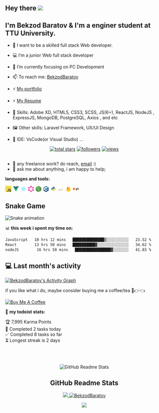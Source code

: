 ## Hey there <img src="https://media.giphy.com/media/hvRJCLFzcasrR4ia7z/giphy.gif" width="2.5px">
         
## I'm Bekzod Baratov & I'm a enginer student at TTU University.
- 👦 I want to be a skilled full stack Web developer. 

- 💻 I’m a junior Web full stack developer
- 🔭 I’m currently focusing on PC Development
- 📫 To reach me: [BekzodBaratov](https://BekzodBaratov.github.io) 
- ⚡ [My portfolio](https://github.com/BekzodBaratov)
-  ⚡ [My Resume](https://github.com/BekzodBaratov/resume)
- 🧩 Skills: Adobe XD, HTML5, CSS3, SCSS, JS(6+), ReactJS, NodeJS , ExpressJS, MongoDB, PostgreSQL, Axios , and etc
- 🖼 Other skills: Laravel Framework, UX/UI Design
- 🔧 IDE: VsCode(or Visual Studio) ...

<p align="center">
  <a href="https://github.com/BekzodBaratov?tab=repositories&sort=stargazers">
    <img alt="total stars" title="Total stars on GitHub" src="https://custom-icon-badges.herokuapp.com/badge/dynamic/json?logo=star&color=55960c&labelColor=488207&label=Stars&style=for-the-badge&query=%24.stars&url=https://api.github-star-counter.workers.dev/user/BekzodBaratov"/></a>
  <a href="https://github.com/BekzodBaratov?tab=followers">
    <img alt="followers" title="Follow me on Github" src="https://custom-icon-badges.herokuapp.com/github/followers/BekzodBaratov?color=236ad3&labelColor=1155ba&style=for-the-badge&logo=person-add&label=Followers&logoColor=white"/></a>
  <a href="https://github.com/BekzodBaratov">
    <img alt="views" title="GitHub profile views" src="https://shields-io-visitor-counter.herokuapp.com/badge?page=BekzodBaratov&style=for-the-badge"/></a>
</p>

##

- 💼 any freelance work? do reach, [email](mailto:bekzodbaratov18@gmail.com) :)
- 💬 ask me about anything, i am happy to help;

**languages and tools:**  

<code><img height="20" src="https://raw.githubusercontent.com/github/explore/80688e429a7d4ef2fca1e82350fe8e3517d3494d/topics/javascript/javascript.png"></code>
<code><img height="20" src="https://raw.githubusercontent.com/github/explore/80688e429a7d4ef2fca1e82350fe8e3517d3494d/topics/vue/vue.png"></code>
<code><img height="20" src="https://raw.githubusercontent.com/github/explore/80688e429a7d4ef2fca1e82350fe8e3517d3494d/topics/react/react.png"></code>
<code><img height="20" src="https://raw.githubusercontent.com/github/explore/5c058a388828bb5fde0bcafd4bc867b5bb3f26f3/topics/graphql/graphql.png"></code>
<code><img height="20" src="https://raw.githubusercontent.com/github/explore/80688e429a7d4ef2fca1e82350fe8e3517d3494d/topics/nodejs/nodejs.png"></code>
<code><img height="20" src="https://raw.githubusercontent.com/github/explore/80688e429a7d4ef2fca1e82350fe8e3517d3494d/topics/cpp/cpp.png"></code>
<code><img height="20" src="https://raw.githubusercontent.com/github/explore/80688e429a7d4ef2fca1e82350fe8e3517d3494d/topics/python/python.png"></code>
<code><img height="20" src="https://raw.githubusercontent.com/github/explore/80688e429a7d4ef2fca1e82350fe8e3517d3494d/topics/mysql/mysql.png"></code>
<code><img height="20" src="https://raw.githubusercontent.com/github/explore/80688e429a7d4ef2fca1e82350fe8e3517d3494d/topics/firebase/firebase.png"></code>
<code><img height="20" src="https://raw.githubusercontent.com/github/explore/80688e429a7d4ef2fca1e82350fe8e3517d3494d/topics/git/git.png"></code>

## Snake Game

![Snake animation](https://github.com/mirsaid-mirzohidov/mirsaid-mirzohidov/blob/output/github-contribution-grid-snake.svg)


📊 **this week i spent my time on:**
<!--START_SECTION:waka-->
```text
JavaScript   10 hrs 12 mins   ██████████████▒░░░░░░░░░░   23.52 % 
React        13 hrs 50 mins   ██████████▓░░░░░░░░░░░░░░   34.62 % 
nodeJS        16 hrs 58 mins   ████████████████▓░░░░░░░   41.83 % 
```
<!--END_SECTION:waka-->

##

## 💻 Last month's activity
<!-- https://github.com/clevercoderr/github-readme-activity-graph -->
<a href=""><img alt="BekzodBaratov's Activity Graph" src="https://activity-graph.herokuapp.com/graph?username=BekzodBaratov&bg_color=1F222E&color=F8D866&line=F85D7F&point=FFFFFF&hide_border=true" /></a>

if you like what i do, maybe consider buying me a coffee/tea 🥺👉👈

<a href="https://www.buymeacoffee.com/BekzodBaratov" target="_blank"><img src="https://cdn.buymeacoffee.com/buttons/v2/default-red.png" alt="Buy Me A Coffee" width="150" ></a>

🚧 **my todoist stats:**
<!-- TODO-IST:START -->
🏆  7,995 Karma Points           
🌸  Completed 2 tasks today           
✅  Completed 8 tasks so far           
⏳  Longest streak is 2 days
<!-- TODO-IST:END -->

<br />

##

<p align="center">
 <img width="100px" src="https://res.cloudinary.com/anuraghazra/image/upload/v1594908242/logo_ccswme.svg" align="center" alt="GitHub Readme Stats" />
 <h2 align="center">GitHub Readme Stats</h2>

<p align="center">
   <a href="https://github.com/BekzodBaratov">
    <img height="160em" src="https://github-readme-stats-eight-theta.vercel.app/api?username=BekzodBaratov&show_icons=true&theme=tokyonight&count_private=true"/>
    <img height="160em" src="https://github-readme-stats.vercel.app/api/top-langs/?username=BekzodBaratov&show_icons=true&theme=tokyonight&layout=compact" alt="BekzodBaratov" />
  </a>
</p>

<p align="center">
  <img height="70em" src="http://cdn.onlinewebfonts.com/svg/img_529337.png"
</p>

